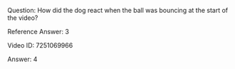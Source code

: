 Question: How did the dog react when the ball was bouncing at the start of the video?

Reference Answer: 3

Video ID: 7251069966

Answer: 4

